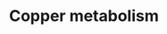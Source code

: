 ---
annotations:
- type: Pathway Ontology
  value: copper homeostasis pathway
authors:
- Leo-kal
- Andra
description: Copper metabolism disorders
last-edited: 2022-02-23
organisms:
- Homo sapiens
redirect_from:
- /index.php/Pathway:WP5189
- /instance/WP5189
schema-jsonld:
- '@context': https://schema.org/
  '@id': https://wikipathways.github.io/pathways/WP5189.html
  '@type': Dataset
  creator:
    '@type': Organization
    name: WikiPathways
  description: Copper metabolism disorders
  keywords:
  - ''
  - copper (Cu+)
  - ATP7B
  - copper(Cu2+)
  - DMT
  - Reductase
  - ATP7A
  - CTR1
  license: CC0
  name: Copper metabolism
seo: CreativeWork
title: Copper metabolism
wpid: WP5189
---